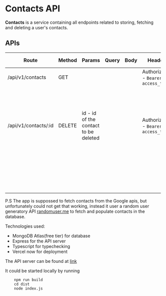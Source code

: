 # Contacts API

**Contacts** is a service containing all endpoints related to storing, fetching and deleting a user's contacts.

## APIs

Route        | Method | Params | Query | Body | Headers | Description | Status Code | Reason
-------------|--------|--------|-------|------|---------|-------------|-------------|-------
/api/v1/contacts | GET  |||| Authorization - `Bearer access_token`| Fetch contacts | 200 | *n* contacts for *email*
|||||||| 500 | Error when fetching contacts
||
/api/v1/contacts/:id | DELETE  | id - id of the contact to be deleted ||| Authorization - `Bearer access_token` | Delete a contact | 200 | Contact successfully deleted
|||||||| 404 | *User* not found
|||||||| 404 | *Contact* not found
|||||||| 500 | Error when deleting contact
||


P.S The app is suppossed to fetch contacts from the Google apis, but unfortunately could not get that working, instead it user a random user generatory API [randomuser.me](https://randomuser.me/documentation) to fetch and populate contacts in the database.

Technologies used:
* MongoDB Atlas(free tier) for database
* Express for the API server
* Typescript for typechecking
* Vercel now for deployment

The API server can be found at [link](https://api-server.siddhuv93.vercel.app)

It could be started locally by running
```
    npm run build
    cd dist
    node index.js
```
